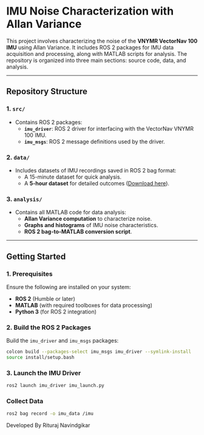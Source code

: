 # **IMU Noise Characterization with Allan Variance**

This project involves characterizing the noise of the **VNYMR VectorNav 100 IMU** using Allan Variance. It includes ROS 2 packages for IMU data acquisition and processing, along with MATLAB scripts for analysis. The repository is organized into three main sections: source code, data, and analysis.

---

## **Repository Structure**

### **1. `src/`**
- Contains ROS 2 packages:
  - **`imu_driver`**: ROS 2 driver for interfacing with the VectorNav VNYMR 100 IMU.
  - **`imu_msgs`**: ROS 2 message definitions used by the driver.

### **2. `data/`**
- Includes datasets of IMU recordings saved in ROS 2 bag format:
  - A 15-minute dataset for quick analysis.
  - A **5-hour dataset** for detailed outcomes ([Download here](https://drive.google.com/drive/folders/1-lNLGQ0DAIOL3fmlQ1-2_LytfiMF2h1J?usp=sharing)).

### **3. `analysis/`**
- Contains all MATLAB code for data analysis:
  - **Allan Variance computation** to characterize noise.
  - **Graphs and histograms** of IMU noise characteristics.
  - **ROS 2 bag-to-MATLAB conversion script**.

---

## **Getting Started**

### **1. Prerequisites**
Ensure the following are installed on your system:
- **ROS 2** (Humble or later)
- **MATLAB** (with required toolboxes for data processing)
- **Python 3** (for ROS 2 integration)

### **2. Build the ROS 2 Packages**
Build the `imu_driver` and `imu_msgs` packages:
```bash
colcon build --packages-select imu_msgs imu_driver --symlink-install
source install/setup.bash
```
### **3. Launch the IMU Driver**
```bash
ros2 launch imu_driver imu_launch.py
```

### **Collect Data**
```bash
ros2 bag record -o imu_data /imu
```

Developed By
Rituraj Navindgikar
